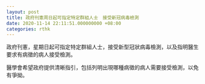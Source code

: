 ```yaml
---
layout: post
title: 政府刊憲周日起可指定特定群組人士　接受新冠病毒檢測
date: 2020-11-14 22:11:51.000000000 +08:00
categories: rthk
---
```


政府刊憲，星期日起可指定特定群組人士，接受新型冠狀病毒檢測，以及指明醫生要求有病徵的病人接受檢測。

醫學會希望政府提供清晰指引，包括列明出現哪種病徵的病人需要接受檢測，以免有爭拗。
